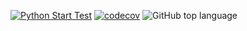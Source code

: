 [![Python Start Test](https://github.com/BobasB/2022-tk330-oop/actions/workflows/python-app.yml/badge.svg)](https://github.com/BobasB/2022-tk330-oop/actions/workflows/python-app.yml)
[![codecov](https://codecov.io/gh/BobasB/2022-tk330-oop/branch/main/graph/badge.svg?token=U9QBXU0HAC)](https://codecov.io/gh/BobasB/2022-tk330-oop)
![GitHub top language](https://img.shields.io/github/languages/top/BobasB/2022-tk330-oop?color=green)

